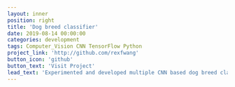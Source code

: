```yaml
---
layout: inner
position: right
title: 'Dog breed classifier'
date: 2019-08-14 00:00:00
categories: development
tags: Computer_Vision CNN TensorFlow Python
project_link: 'http://github.com/rexfwang'
button_icon: 'github'
button_text: 'Visit Project'
lead_text: 'Experimented and developed multiple CNN based dog breed classifiers using tensorflow in Python. Compared results from various top performant CNN architectures.'
---
```

